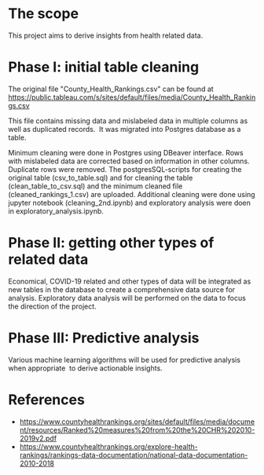 # The scope

This project aims to derive insights from health related data. 

# Phase I: initial table cleaning

The original file "County_Health_Rankings.csv" can be found at https://public.tableau.com/s/sites/default/files/media/County_Health_Rankings.csv

This file contains missing data and mislabeled data in multiple columns as well as duplicated records.  It was migrated into Postgres database as a table. 

Minimum cleaning were done in Postgres using DBeaver interface.  Rows with mislabeled data are corrected based on information in other columns.  Duplicate rows were removed.  The postgresSQL-scripts for creating the original table (csv_to_table.sql) and for cleaning the table (clean_table_to_csv.sql) and the minimum cleaned file (cleaned_rankings_1.csv) are uploaded.  Additional cleaning were done using jupyter notebook (cleaning_2nd.ipynb) and exploratory analysis were doen in exploratory_analysis.ipynb.

# Phase II: getting other types of related data

Economical, COVID-19 related and other types of data will be integrated as new tables in the database to create a comprehensive data source for analysis.  Exploratory data analysis will be performed on the data to focus the direction of the project.

# Phase III: Predictive analysis

Various machine learning algorithms will be used for predictive analysis when appropriate  to derive actionable insights.

# References
- https://www.countyhealthrankings.org/sites/default/files/media/document/resources/Ranked%20measures%20from%20the%20CHR%202010-2019v2.pdf
- https://www.countyhealthrankings.org/explore-health-rankings/rankings-data-documentation/national-data-documentation-2010-2018
